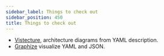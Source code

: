 ```yaml
---
sidebar_label: Things to check out
sidebar_position: 450
title: Things to check out
---
```


- [Vistecture](https://vistecture.me/), architecture diagrams from YAML description.
- [Graphize](https://github.com/apvarun/graphize) visualize YAML and JSON.

